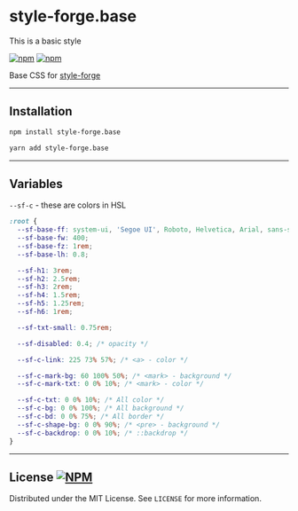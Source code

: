 # style-forge.base
This is a basic style

[![npm](https://img.shields.io/npm/v/style-forge.base)][npm-link]
[![npm](https://img.shields.io/npm/dm/style-forge.base)][npm-link]

Base CSS for [style-forge](https://www.npmjs.com/package/style-forge)

<hr />

## Installation
```bash
npm install style-forge.base
```
```bash
yarn add style-forge.base
```

<hr />

## Variables

`--sf-c` - these are colors in HSL

```css
:root {
  --sf-base-ff: system-ui, 'Segoe UI', Roboto, Helvetica, Arial, sans-serif, 'Apple Color Emoji', 'Segoe UI Emoji', 'Segoe UI Symbol';
  --sf-base-fw: 400;
  --sf-base-fz: 1rem;
  --sf-base-lh: 0.8;

  --sf-h1: 3rem;
  --sf-h2: 2.5rem;
  --sf-h3: 2rem;
  --sf-h4: 1.5rem;
  --sf-h5: 1.25rem;
  --sf-h6: 1rem;

  --sf-txt-small: 0.75rem;

  --sf-disabled: 0.4; /* opacity */

  --sf-c-link: 225 73% 57%; /* <a> - color */

  --sf-c-mark-bg: 60 100% 50%; /* <mark> - background */
  --sf-c-mark-txt: 0 0% 10%; /* <mark> - color */

  --sf-c-txt: 0 0% 10%; /* All color */
  --sf-c-bg: 0 0% 100%; /* All background */
  --sf-c-bd: 0 0% 75%; /* All border */
  --sf-c-shape-bg: 0 0% 90%; /* <pre> - background */
  --sf-c-backdrop: 0 0% 10%; /* ::backdrop */
}
```

<hr />

## License [![NPM](https://img.shields.io/npm/l/style-forge.base)](https://github.com/Sarmaged/style-forge.base/blob/main/LICENSE)

Distributed under the MIT License. See `LICENSE` for more information.

[npm-link]: https://www.npmjs.com/package/style-forge.base
[github-link]: https://github.com/Sarmaged/style-forge.base
